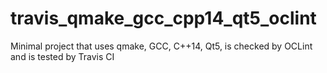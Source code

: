 # travis_qmake_gcc_cpp14_qt5_oclint
Minimal project that uses qmake, GCC, C++14, Qt5, is checked by OCLint and is tested by Travis CI
